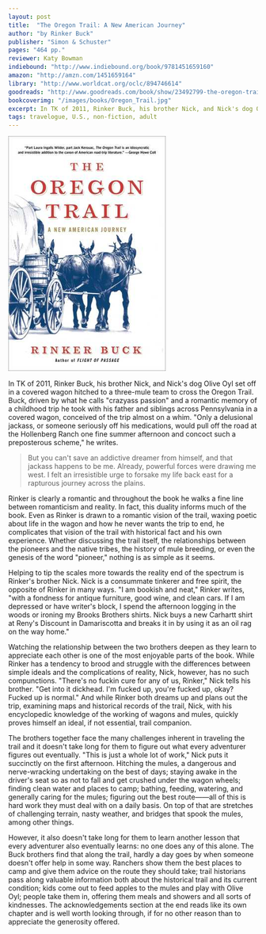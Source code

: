 ```yaml
---
layout: post
title:  "The Oregon Trail: A New American Journey"
author: "by Rinker Buck"
publisher: "Simon & Schuster"
pages: "464 pp."
reviewer: Katy Bowman
indiebound: "http://www.indiebound.org/book/9781451659160"
amazon: "http://amzn.com/1451659164"
library: "http://www.worldcat.org/oclc/894746614"
goodreads: "http://www.goodreads.com/book/show/23492799-the-oregon-trail"
bookcoverimg: "/images/books/Oregon_Trail.jpg"
excerpt: In TK of 2011, Rinker Buck, his brother Nick, and Nick's dog Olive Oyl set off in a covered wagon hitched to a three-mule team to cross the Oregon Trail. Buck, driven by what he calls "crazyass passion" and a romantic memory of a childhood trip he took with his father and siblings across Pennsylvania in a covered wagon, conceived of the trip almost on a whim. "Only a delusional jackass, or someone seriously off his medications, would pull off the road at the Hollenberg Ranch one fine summer afternoon and concoct such a preposterous scheme," he writes.
tags: travelogue, U.S., non-fiction, adult
---
```


[![bookcover](/images/books/Oregon_Trail.jpg "The Oregon Trail")](http://amzn.com/1451659164)

In TK of 2011, Rinker Buck, his brother Nick, and Nick's dog Olive Oyl set off in a covered wagon hitched to a three-mule team to cross the Oregon Trail. Buck, driven by what he calls "crazyass passion" and a romantic memory of a childhood trip he took with his father and siblings across Pennsylvania in a covered wagon, conceived of the trip almost on a whim. "Only a delusional jackass, or someone seriously off his medications, would pull off the road at the Hollenberg Ranch one fine summer afternoon and concoct such a preposterous scheme," he writes.

>But you can't save an addictive dreamer from himself, and that jackass happens to be me. Already, powerful forces were drawing me west. I felt an irresistible urge to forsake my life back east for a rapturous journey across the plains.

Rinker is clearly a romantic and throughout the book he walks a fine line between romanticism and reality. In fact, this duality informs much of the book. Even as Rinker is drawn to a romantic vision of the trail, waxing poetic about life in the wagon and how he never wants the trip to end, he complicates that vision of the trail with historical fact and his own experience. Whether discussing the trail itself, the relationships between the pioneers and the native tribes, the history of mule breeding, or even the genesis of the word "pioneer," nothing is as simple as it seems.

Helping to tip the scales more towards the reality end of the spectrum is Rinker's brother Nick. Nick is a consummate tinkerer and free spirit, the opposite of Rinker in many ways. "I am bookish and neat," Rinker writes, "with a fondness for antique furniture, good wine, and clean cars. If I am depressed or have writer's block, I spend the afternoon logging in the woods or ironing my Brooks Brothers shirts. Nick buys a new Carhartt shirt at Reny's Discount in Damariscotta and breaks it in by using it as an oil rag on the way home."

Watching the relationship between the two brothers deepen as they learn to appreciate each other is one of the most enjoyable parts of the book. While Rinker has a tendency to brood and struggle with the differences between simple ideals and the complications of reality, Nick, however, has no such compunctions. "There's no fuckin cure for any of us, Rinker," Nick tells his brother. "Get into it dickhead. I'm fucked up, you're fucked up, okay? Fucked up is normal." And while Rinker both dreams up and plans out the trip, examining maps and historical records of the trail, Nick, with his encyclopedic knowledge of the working of wagons and mules, quickly proves himself an ideal, if not essential, trail companion.

The brothers together face the many challenges inherent in traveling the trail and it doesn't take long for them to figure out what every adventurer figures out eventually. "This is just a whole lot of work," Nick puts it succinctly on the first afternoon. Hitching the mules, a dangerous and nerve-wracking undertaking on the best of days; staying awake in the driver's seat so as not to fall and get crushed under the wagon wheels; finding clean water and places to camp; bathing, feeding, watering, and generally caring for the mules; figuring out the best route——all of this is hard work they must deal with on a daily basis. On top of that are stretches of challenging terrain, nasty weather, and bridges that spook the mules, among other things.

However, it also doesn't take long for them to learn another lesson that every adventurer also eventually learns: no one does any of this alone. The Buck brothers find that along the trail, hardly a day goes by when someone doesn't offer help in some way. Ranchers show them the best places to camp and give them advice on the route they should take; trail historians pass along valuable information both about the historical trail and its current condition; kids come out to feed apples to the mules and play with Olive Oyl; people take them in, offering them meals and showers and all sorts of kindnesses. The acknowledgements section at the end reads like its own chapter and is well worth looking through, if for no other reason than to appreciate the generosity offered.
